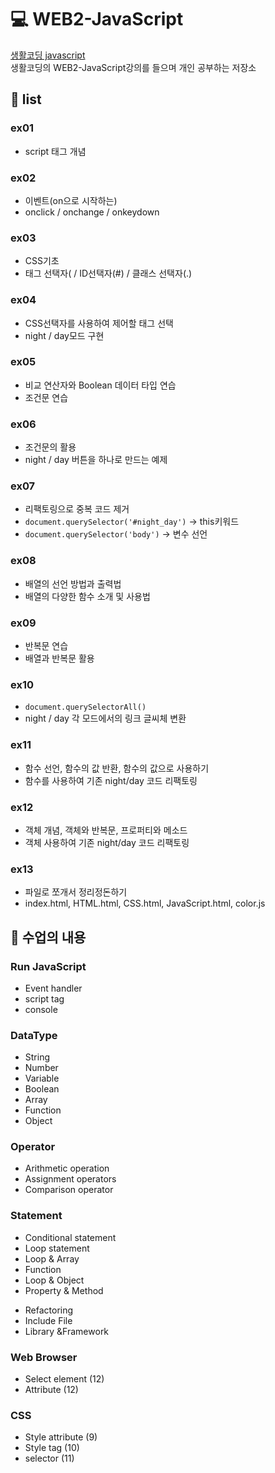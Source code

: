 # 💻 WEB2-JavaScript
[생활코딩 javascript](https://opentutorials.org/course/3085)<br>
생활코딩의 WEB2-JavaScript강의를 들으며 개인 공부하는 저장소

## 📌 list
### ex01 
- script 태그 개념
### ex02 
- 이벤트(on으로 시작하는)
- onclick / onchange / onkeydown
### ex03  
- CSS기초
- 태그 선택자( / ID선택자(#) / 클래스 선택자(.)
### ex04 
- CSS선택자를 사용하여 제어할 태그 선택
- night / day모드 구현
### ex05
- 비교 연산자와 Boolean 데이터 타입 연습
- 조건문 연습
### ex06
- 조건문의 활용
- night / day 버튼을 하나로 만드는 예제
### ex07
- 리팩토링으로 중복 코드 제거
- `document.querySelector('#night_day')` → this키워드
- `document.querySelector('body')` → 변수 선언
### ex08
- 배열의 선언 방법과 출력법
- 배열의 다양한 함수 소개 및 사용법
### ex09
- 반복문 연습
- 배열과 반복문 활용
### ex10
- `document.querySelectorAll()`
- night / day 각 모드에서의 링크 글씨체 변환
### ex11
- 함수 선언, 함수의 값 반환, 함수의 값으로 사용하기
- 함수를 사용하여 기존 night/day 코드 리팩토링
### ex12
- 객체 개념, 객체와 반복문, 프로퍼티와 메소드
- 객체 사용하여 기존 night/day 코드 리팩토링
### ex13
- 파일로 쪼개서 정리정돈하기
- index.html, HTML.html, CSS.html, JavaScript.html, color.js
## 📌 수업의 내용
<h3>Run JavaScript</h3>

<ul>
	<li>Event handler</li>
	<li>script tag</li>
	<li>console</li>
</ul>

<h3>DataType</h3>

<ul>
	<li>String</li>
	<li>Number</li>
	<li>Variable</li>
	<li>Boolean</li>
	<li>Array</li>
	<li>Function</li>
	<li>Object</li>
</ul>

<h3>Operator</h3>

<ul>
	<li>Arithmetic operation</li>
	<li>Assignment operators</li>
	<li>Comparison operator</li>
</ul>

<h3>Statement</h3>

<ul>
	<li>Conditional statement</li>
	<li>Loop statement</li>
	<li>Loop &amp; Array</li>
	<li>Function</li>
	<li>Loop &amp; Object</li>
	<li>Property &amp; Method</li>
</ul>

<ul>
	<li>Refactoring</li>
	<li>Include File</li>
	<li>Library &amp;Framework</li>
</ul>

<h3>Web Browser</h3>

<ul>
	<li>Select element (12)</li>
	<li>Attribute (12)</li>
</ul>

<h3>CSS</h3>

<ul>
	<li>Style attribute (9)</li>
	<li>Style tag (10)</li>
	<li>selector (11)</li>
</ul>

<p>&nbsp;</p>
